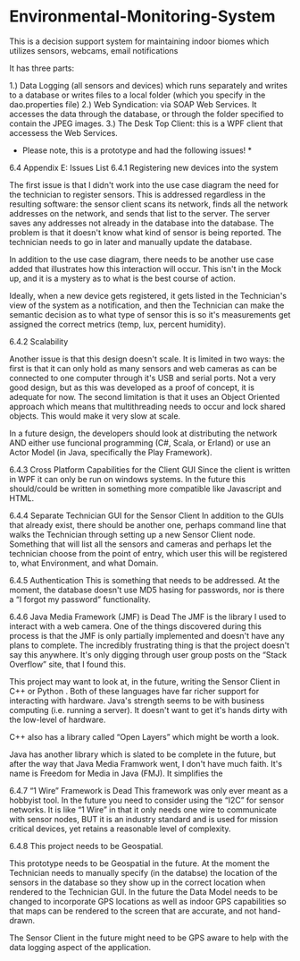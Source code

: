 Environmental-Monitoring-System
===============================

This is a decision support system for maintaining indoor biomes which utilizes sensors, webcams, email notifications

It has three parts: 

1.) Data Logging (all sensors and devices) which runs separately and writes to a database or writes files to a local folder (which you specify in the dao.properties file)
2.) Web Syndication: via SOAP Web Services. It accesses the data through the database, or through the folder specified to contain the JPEG images.
3.) The Desk Top Client: this is a WPF client that accessess the Web Services. 

* Please note, this is a prototype and had the following issues! *

6.4 Appendix E: Issues List
6.4.1 Registering new devices into the system

The first issue is that I didn't work into the use case diagram the need for the technician to register sensors. This is addressed regardless in the resulting software: the sensor client scans its network, finds all the network addresses on the network, and sends that list to the server. The server saves any addresses not already in the database into the database. The problem is that it doesn't know what kind of sensor is being reported. The technician needs to go in later and manually update the database. 

In addition to the use case diagram, there needs to be another use case added that illustrates how this interaction will occur. This isn't in the Mock up, and it is a mystery as to what is the best course of action. 

Ideally, when a new device gets registered, it gets listed in the Technician's view of the system as a notification, and then the Technician can make the semantic decision as to what type of sensor this is so it's measurements get assigned the correct metrics (temp, lux, percent humidity). 

6.4.2 Scalability

Another issue is that this design doesn't scale. It is limited in two ways: the first is that it can only hold as many sensors and web cameras as can be connected to one computer through it's USB and serial ports. Not a very good design, but as this was developed as a proof of concept, it is adequate for now. The second limitation is that it uses an Object Oriented approach which means that multithreading needs to occur and lock shared objects. This would make it very slow at scale. 

In a future design, the developers should look at distributing the network AND either use funcional programming (C#, Scala, or Erland) or use an Actor Model (in Java, specifically the Play Framework). 

6.4.3 Cross Platform Capabilities for the Client GUI
Since the client is written in WPF it can only be run on windows systems. In the future this should/could be written in something more compatible like Javascript and HTML. 

6.4.4 Separate Technician GUI for the Sensor Client
In addition to the GUIs that already exist, there should be another one, perhaps command line that walks the Technician through setting up a new Sensor Client node. Something that will list all the sensors and cameras and perhaps let the technician choose from the point of entry, which user this will be registered to, what Environment, and what Domain. 

6.4.5 Authentication
This is something that needs to be addressed. At the moment, the database doesn't use MD5 hasing for passwords, nor is there a “I forgot my password” functionality.

6.4.6 Java Media Framework (JMF) is Dead
The JMF is the library I used to interact with a web camera. One of the things discovered during this process is that the JMF is only partially implemented and doesn't have any plans to complete. The incredibly frustrating thing is that the project doesn't say this anywhere. It's only digging through user group posts on the “Stack Overflow” site, that I found this. 

This project may want to look at, in the future, writing the Sensor Client in C++ or Python . Both of these languages have far richer support for interacting with hardware. Java's strength seems to be with business computing (i.e. running a server). It doesn't want to get it's hands dirty with the low-level of hardware. 

C++ also has a library called “Open Layers” which might be worth a look. 

Java has another library which is slated to be complete in the future, but after the way that Java Media Framwork went, I don't have much faith. It's name is Freedom for Media in Java (FMJ). It simplifies the 

6.4.7 “1 Wire” Framework is Dead
This framework was only ever meant as a hobbyist tool. In the future you need to consider using the “I2C” for sensor networks. It is like “1 Wire” in that it only needs one wire to communicate with sensor nodes, BUT it is an industry standard and is used for mission critical devices, yet retains a reasonable level of complexity.

6.4.8 This project needs to be Geospatial. 

This prototype needs to be Geospatial in the future. At the moment the Technician needs to manually specify (in the databse) the  location of the sensors in the database so they show up in the correct location when rendered to the Technician GUI. In the future the Data Model needs to be changed to incorporate GPS locations as well as indoor GPS capabilities so that maps can be rendered to the screen that are accurate, and not hand-drawn. 

The Sensor Client in the future might need to be GPS aware to help with the data logging aspect of the application. 
